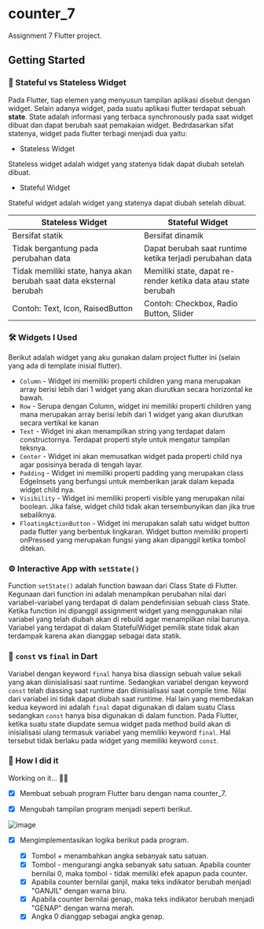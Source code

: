 # counter_7

Assignment 7 Flutter project.

## Getting Started

 ### 🔧 Stateful vs Stateless Widget
 Pada Flutter, tiap elemen yang menyusun tampilan aplikasi disebut dengan widget. Selain adanya widget, pada suatu aplikasi flutter terdapat sebuah **state**. State adalah informasi yang terbaca synchronously pada saat widget dibuat dan dapat berubah saat pemakaian widget. Bedrdasarkan sifat statenya, widget pada flutter terbagi menjadi dua yaitu:
 - Stateless Widget
 
 Stateless widget adalah widget yang statenya tidak dapat diubah setelah dibuat. 
 - Stateful Widget
 
 Stateful widget adalah widget yang statenya dapat diubah setelah dibuat.
 
 
 | Stateless Widget | Stateful Widget |
 |------------------|-----------------|
 | Bersifat statik | Bersifat dinamik |
 | Tidak bergantung pada perubahan data | Dapat berubah saat runtime ketika terjadi perubahan data |
 | Tidak memiliki state, hanya akan berubah saat data eksternal berubah | Memiliki state, dapat re-render ketika data atau state berubah |
 | Contoh: Text, Icon, RaisedButton | Contoh: Checkbox, Radio Button, Slider |
 ### 🛠 Widgets I Used
 Berikut adalah widget yang aku gunakan dalam project flutter ini (selain yang ada di template inisial flutter).
 - `Column` - Widget ini memiliki properti children yang mana merupakan array berisi lebih dari 1 widget yang akan diurutkan secara horizontal ke bawah.
 - `Row` - Serupa dengan Column, widget ini memiliki properti children yang mana merupakan array berisi lebih dari 1 widget yang akan diurutkan secara vertikal ke kanan
 - `Text` - Widget ini akan menampilkan string yang terdapat dalam constructornya. Terdapat properti style untuk mengatur tampilan teksnya.
 - `Center` - Widget ini akan memusatkan widget pada properti child nya agar posisinya berada di tengah layar.
 - `Padding` - Widget ini memiliki properti padding yang merupakan class EdgeInsets yang berfungsi untuk memberikan jarak dalam kepada widget child nya.
 - `Visibility` - Widget ini memiliki properti visible yang merupakan nilai boolean. Jika false, widget child tidak akan tersembunyikan dan jika true sebaliknya.
 - `FloatingActionButton` - Widget ini merupakan salah satu widget button pada flutter yang berbentuk lingkaran. Widget button memiliki properti onPressed yang merupakan fungsi yang akan dipanggil ketika tombol ditekan.

 ### ⚙ Interactive App with `setState()`
 Function `setState()` adalah function bawaan dari Class State di Flutter. Kegunaan dari function ini adalah menampikan perubahan nilai dari variabel-variabel yang terdapat di dalam pendefinisian sebuah class State. Ketika function ini dipanggil assignment widget yang menggunakan nilai variabel yang telah diubah akan di rebuild agar menampilkan nilai barunya.  Variabel yang terdapat di dalam StatefulWidget pemilik state tidak akan terdampak karena akan dianggap sebagai data statik. 
 
 ### 🗿 `const` vs `final` in Dart
 Variabel dengan keyword `final` hanya bisa diassign sebuah value sekali yang akan diinisialisasi saat runtime. Sedangkan variabel dengan keyword `const` telah diassing saat runtime dan diinisialisasi saat compile time. Nilai dari variabel ini tidak dapat diubah saat runtime. Hal lain yang membedakan kedua keyword ini adalah `final` dapat digunakan di dalam suatu Class sedangkan `const` hanya bisa digunakan di dalam function. Pada Flutter, ketika suatu state diupdate semua widget pada method build akan di inisialisasi ulang termasuk variabel yang memiliki keyword `final`. Hal tersebut tidak berlaku pada widget yang memiliki keyword `const`.
 
 ### 📝 How I did it
 Working on it... 👷‍♂️
- [x] Membuat sebuah program Flutter baru dengan nama counter_7.

- [x] Mengubah tampilan program menjadi seperti berikut.

![image](https://user-images.githubusercontent.com/58902925/200447918-b58686df-116b-4881-b2b3-a72394b8e39a.png)

- [x] Mengimplementasikan logika berikut pada program.

  - [x] Tombol + menambahkan angka sebanyak satu satuan.
  - [x] Tombol - mengurangi angka sebanyak satu satuan. Apabila counter bernilai 0, maka tombol - tidak memiliki efek apapun pada counter.
  - [x] Apabila counter bernilai ganjil, maka teks indikator berubah menjadi "GANJIL" dengan warna biru.
  - [x] Apabila counter bernilai genap, maka teks indikator berubah menjadi "GENAP" dengan warna merah.
  - [x] Angka 0 dianggap sebagai angka genap.

